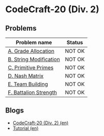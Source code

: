 # CodeCraft-20 (Div. 2)

## Problems

|Problem name|Status|
|------------|---------|
| [A. Grade Allocation](problems/A._Grade_Allocation.md)|NOT OK|
| [B. String Modification](problems/B._String_Modification.md)|NOT OK|
| [C. Primitive Primes](problems/C._Primitive_Primes.md)|NOT OK|
| [D. Nash Matrix](problems/D._Nash_Matrix.md)|NOT OK|
| [E. Team Building](problems/E._Team_Building.md)|NOT OK|
| [F. Battalion Strength](problems/F._Battalion_Strength.md)|NOT OK|
## Blogs

- [CodeCraft-20 (Div. 2) (en)](blogs/CodeCraft-20_(Div._2)_(en).md)
- [Tutorial (en)](blogs/Tutorial_(en).md)

